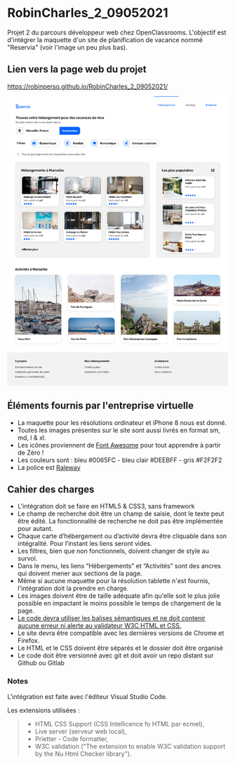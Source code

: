# RobinCharles_2_09052021

Projet 2 du parcours développeur web chez OpenClassrooms. L'objectif est d'intégrer la maquette d'un site de planification de vacance nommé "Reservia" (voir l'image un peu plus bas).

## Lien vers la page web du projet
https://robinperso.github.io/RobinCharles_2_09052021/

![Alt text](img/maquette/Desktop.png?raw=true "Maquette Reservia")

## Éléments fournis par l'entreprise virtuelle

* La maquette pour les résolutions ordinateur et iPhone 8 nous est donné.
* Toutes les images présentes sur le site sont aussi livrés en format sm, md, l & xl.
* Les icônes proviennent de [Font Awesome](https://fontawesome.com/) pour tout apprendre à partir de Zéro !
* Les couleurs sont : bleu #0065FC - bleu clair #DEEBFF - gris #F2F2F2
* La police est [Raleway](https://fonts.google.com/specimen/Raleway)

## Cahier des charges

* L'intégration doit se faire en HTML5 & CSS3, sans framework 
* Le champ de recherche doit être un champ de saisie, dont le texte peut être édité. La fonctionnalité de recherche ne doit pas être implémentée pour autant.
* Chaque carte d’hébergement ou d’activité devra être cliquable dans son intégralité. Pour l’instant les liens seront vides.
* Les filtres, bien que non fonctionnels, doivent changer de style au survol.
* Dans le menu, les liens “Hébergements” et “Activités” sont des ancres qui doivent mener aux sections de la page.
* Même si aucune maquette pour la résolution tablette n'est fournis, l'intégration doit la prendre en charge.
* Les images doivent être de taille adéquate afin qu'elle soit le plus jolie possible en impactant le moins possible le temps de chargement de la page.
* [Le code devra utiliser les balises sémantiques et ne doit contenir aucune erreur ni alerte au validateur W3C HTML et CSS.](https://validator.w3.org/nu/?doc=https://robinperso.github.io/RobinCharles_2_09052021)
* Le site devra être compatible avec les dernières versions de Chrome et Firefox.
* Le HTML et le CSS doivent être séparés et le dossier doit être organisé
* Le code doit être versionné avec git et doit avoir un repo distant sur Github ou Gitlab

### Notes

L'intégration est faite avec l'éditeur Visual Studio Code. 

Les extensions utilisées : 
> * HTML CSS Support (CSS Intellicence fo HTML par ecmel), 
> * Live server (serveur web local), 
> * Prietter - Code formatter, 
> * W3C validation ("The extension to enable W3C validation support by the Nu Html Checker library"). 





